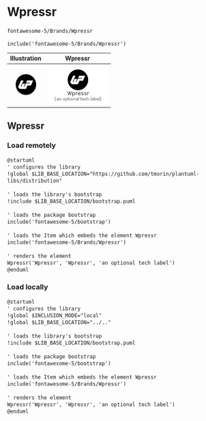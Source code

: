 # Wpressr


```text
fontawesome-5/Brands/Wpressr
```

```text
include('fontawesome-5/Brands/Wpressr')
```



| Illustration | Wpressr |
| :---: | :---: |
| ![illustration for Illustration](../../fontawesome-5/Brands/Wpressr.png) | ![illustration for Wpressr](../../fontawesome-5/Brands/Wpressr.Local.png) |




## Wpressr

### Load remotely
```plantuml
@startuml
' configures the library
!global $LIB_BASE_LOCATION="https://github.com/tmorin/plantuml-libs/distribution"

' loads the library's bootstrap
!include $LIB_BASE_LOCATION/bootstrap.puml

' loads the package bootstrap
include('fontawesome-5/bootstrap')

' loads the Item which embeds the element Wpressr
include('fontawesome-5/Brands/Wpressr')

' renders the element
Wpressr('Wpressr', 'Wpressr', 'an optional tech label')
@enduml
```

### Load locally
```plantuml
@startuml
' configures the library
!global $INCLUSION_MODE="local"
!global $LIB_BASE_LOCATION="../.."

' loads the library's bootstrap
!include $LIB_BASE_LOCATION/bootstrap.puml

' loads the package bootstrap
include('fontawesome-5/bootstrap')

' loads the Item which embeds the element Wpressr
include('fontawesome-5/Brands/Wpressr')

' renders the element
Wpressr('Wpressr', 'Wpressr', 'an optional tech label')
@enduml
```

